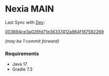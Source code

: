# Nexia MAIN

Last Sync with [Dev](https://github.com/nexia-cts/Nexia-Mod/tree/dev):

[003694ce3a026fd71e36337412a964f187582269](https://github.com/nexia-cts/Nexia-Mod/commit/003694ce3a026fd71e36337412a964f187582269)

*(may be 1 commit forward)*

### Requirements
- Java 17
- Gradle 7.3
